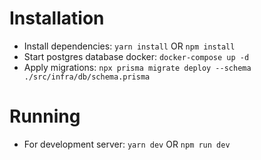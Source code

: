 # Installation
- Install dependencies: `yarn install` OR `npm install`
- Start postgres database docker: `docker-compose up -d`
- Apply migrations: `npx prisma migrate deploy --schema ./src/infra/db/schema.prisma`

# Running
- For development server: `yarn dev` OR `npm run dev`